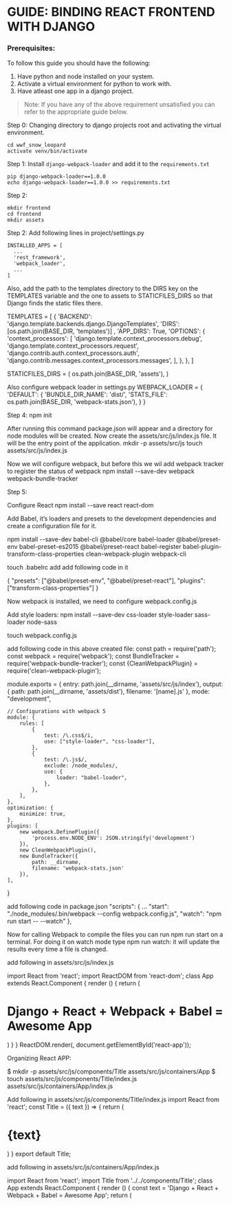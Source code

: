 # GUIDE: BINDING REACT FRONTEND WITH DJANGO 

### Prerequisites:
To follow this guide you should have the following:
1) Have python and node installed on your system.
2) Activate a virtual environment for python to work with.
3) Have atleast one app in a django project.

> Note: If you have any of the above requirement unsatisfied you can refer to the appropriate guide below.

Step 0: Changing directory to django projects root and activating the virtual environment.
```shell script
cd wwf_snow_leopard
activate venv/bin/activate
```

Step 1: Install `django-webpack-loader` and add it to the `requirements.txt`
```shell script
pip django-webpack-loader==1.0.0
echo django-webpack-loader==1.0.0 >> requirements.txt
```

Step 2: 
```shell script
mkdir frontend
cd frontend
mkdir assets
```

Step 2: Add following lines in project/settings.py
```
INSTALLED_APPS = [
  ...
  'rest_framework',
  'webpack_loader',
  ...
]
```

Also, add the path to the templates directory to the DIRS key on the TEMPLATES 
variable and the one to assets to STATICFILES_DIRS so that Django finds the static files there.

TEMPLATES = [
    {
        'BACKEND': 'django.template.backends.django.DjangoTemplates',
        'DIRS': [os.path.join(BASE_DIR, 'templates')]
        ,
        'APP_DIRS': True,
        'OPTIONS': {
            'context_processors': [
                'django.template.context_processors.debug',
                'django.template.context_processors.request',
                'django.contrib.auth.context_processors.auth',
                'django.contrib.messages.context_processors.messages',
            ],
        },
    },
]

STATICFILES_DIRS = (
    os.path.join(BASE_DIR, 'assets'),
)

Also configure webpack loader in settings.py
WEBPACK_LOADER = {
    'DEFAULT': {
        'BUNDLE_DIR_NAME': 'dist/',
        'STATS_FILE': os.path.join(BASE_DIR, 'webpack-stats.json'),
    }
}



Step 4:
npm init

After running this command package.json will appear and a directory for node modules will be created.
Now create the assets/src/js/index.js file. It will be the entry point of the application.
mkdir -p assets/src/js
touch assets/src/js/index.js

Now we will configure webpack, but before this we wil add webpack tracker to register the status of webpack
npm install --save-dev webpack webpack-bundle-tracker

Step 5:


Configure React
npm install --save react react-dom

Add Babel, it’s loaders and presets to the development dependencies and create a configuration file for it.

npm install --save-dev babel-cli @babel/core babel-loader @babel/preset-env babel-preset-es2015 @babel/preset-react babel-register babel-plugin-transform-class-properties clean-webpack-plugin webpack-cli


touch .babelrc
add add following code in it

{
  "presets": ["@babel/preset-env", "@babel/preset-react"],
  "plugins": ["transform-class-properties"]
}


Now webpack is installed, we need to configure webpack.config.js

Add style loaders:
npm install --save-dev css-loader style-loader sass-loader node-sass


touch webpack.config.js

add following code in this above created file:
const path = require('path');
const webpack = require('webpack');
const BundleTracker = require('webpack-bundle-tracker');
const {CleanWebpackPlugin} = require('clean-webpack-plugin');

module.exports = {
    entry: path.join(__dirname, 'assets/src/js/index'),
    output: {
        path: path.join(__dirname, 'assets/dist'),
        filename: '[name].js'
    },
    mode: "development",

    // Configurations with webpack 5
    module: {
        rules: [
            {
                test: /\.css$/i,
                use: ["style-loader", "css-loader"],
            },
            {
                test: /\.js$/,
                exclude: /node_modules/,
                use: {
                    loader: "babel-loader",
                },
            },
        ],
    },
    optimization: {
        minimize: true,
    },
    plugins: [
        new webpack.DefinePlugin({
            'process.env.NODE_ENV': JSON.stringify('development')
        }),
        new CleanWebpackPlugin(),
        new BundleTracker({
            path: __dirname,
            filename: 'webpack-stats.json'
        }),
    ],
}

add following code in package.json
"scripts": {
  ...
  "start": "./node_modules/.bin/webpack --config webpack.config.js",
  "watch": "npm run start -- --watch"
},

Now for calling Webpack to compile the files you can run npm run start on a terminal. 
For doing it on watch mode type npm run watch: it will update the results every time a file is changed.



add following in assets/src/js/index.js

import React from 'react';
import ReactDOM from 'react-dom';
class App extends React.Component {
  render () {
    return (
      <h1>Django + React + Webpack + Babel = Awesome App</h1>
    )
  }
}
ReactDOM.render(<App />, document.getElementById('react-app'));


Organizing React APP:

$ mkdir -p assets/src/js/components/Title assets/src/js/containers/App
$ touch assets/src/js/components/Title/index.js assets/src/js/containers/App/index.js

Add following in assets/src/js/components/Title/index.js
import React from 'react';
const Title = ({ text }) => {
  return (
    <h1>{text}</h1>
  )
}
export default Title;

add following in assets/src/js/containers/App/index.js

import React from 'react';
import Title from '../../components/Title';
class App extends React.Component {
  render () {
    const text = 'Django + React + Webpack + Babel = Awesome App';
    return (
      <Title text={text} />
    )
  }
}
export default App;

add following in assets/src/js/index.js

import React from 'react';
import ReactDOM from 'react-dom';
import App from './containers/App';
ReactDOM.render(<App />, document.getElementById('react-app'));



add following in assets/src/scss/index.scss

@import "./title";

add following in assets/src/scss/title.scss

.title {
  color: red;
}

add following in assets/src/js/index.js

import '../scss/index.scss';

add following in assets/src/js/components/Title/index.js

    <h1 className="title">{text}</h1>

/usr/bin/certbot renew --quiet
